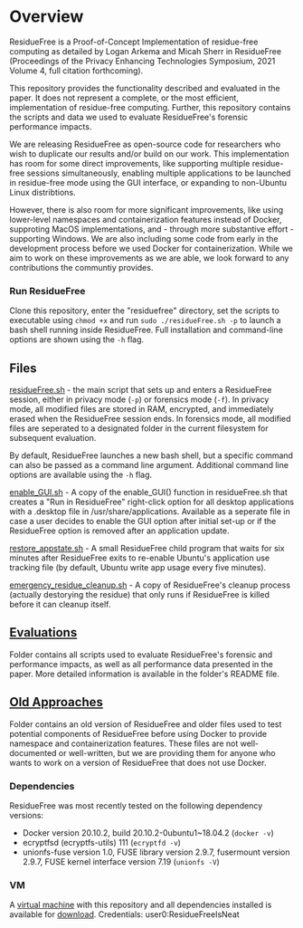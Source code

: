 # Overview
ResidueFree is a Proof-of-Concept Implementation of residue-free computing as detailed by Logan Arkema
and Micah Sherr in ResidueFree (Proceedings of the Privacy Enhancing Technologies Symposium, 2021 Volume 4, full citation forthcoming).

This repository provides the functionality described and evaluated in the paper. It does not represent a complete, or the most efficient, implementation of residue-free computing. Further, this repository contains the scripts and data we used to evaluate ResidueFree's forensic performance impacts.

We are releasing ResidueFree as open-source code for researchers who wish to duplicate our results and/or build on our work. This implementation has room for some direct improvements, like supporting multiple residue-free sessions simultaneously, enabling multiple applications to be launched in residue-free mode using the GUI interface, or expanding to non-Ubuntu Linux distribtions.

However, there is also room for more significant improvements, like using lower-level namespaces and containerization features instead of Docker, supproting MacOS implementations, and - through more substantive effort - supporting Windows. We are also including some code from early in the development process before we used Docker for containerization. While we aim to work on these improvements as we are able, we look forward to any contributions the communtiy provides.

### Run ResidueFree
Clone this repository, enter the "residuefree" directory, set the scripts to executable using `chmod +x` and run `sudo ./residueFree.sh -p` to launch a bash shell running inside ResidueFree. Full installation and command-line options are shown using the `-h` flag.

## Files
[residueFree.sh](https://github.com/LArkema/residuefree/blob/main/residueFree.sh) - the main script that sets up and enters a ResidueFree session, either in privacy mode (`-p`) or forensics mode (`-f`). In privacy mode, all modified files are stored in RAM, encrypted, and immediately erased when the ResidueFree session ends. In forensics mode, all modified files are seperated to a designated folder in the current filesystem for subsequent evaluation. 

By default, ResidueFree launches a new bash shell, but a specific command can also be passed as a command line argument. Additional command line options are available using the `-h` flag.

[enable_GUI.sh](https://github.com/LArkema/residuefree/blob/main/enable_GUI.sh) - A copy of the enable_GUI() function in residueFree.sh that creates a "Run in ResidueFree" right-click option for all desktop applications with a .desktop file in /usr/share/applications. Available as a seperate file in case a user decides to enable the GUI option after initial set-up or if the ResidueFree option is removed after an application update.

[restore_appstate.sh](https://github.com/LArkema/residuefree/blob/main/restore_appstate.sh) - A small ResidueFree child program that waits for six minutes after ResidueFree exits to re-enable Ubuntu's application use tracking file (by default, Ubuntu write app usage every five minutes). 

[emergency_residue_cleanup.sh](https://github.com/LArkema/residuefree/blob/main/emergency_residue_cleanup.sh) - A copy of ResidueFree's cleanup process (actually destorying the residue) that only runs if ResidueFree is killed before it can cleanup itself.

## [Evaluations](https://github.com/LArkema/residuefree/blob/main/Evaluations)
Folder contains all scripts used to evaluate ResidueFree's forensic and performance impacts, as well as all performance data presented in the paper. More detailed information is available in the folder's README file. 

## [Old Approaches](https://github.com/LArkema/residuefree/blob/main/old_approaches)
Folder contains an old version of ResidueFree and older files used to test potential components of ResidueFree before using Docker to provide namespace and containerization features. These files are not well-documented or well-written, but we are providing them for anyone who wants to work on a version of ResidueFree that does not use Docker.

### Dependencies
ResidueFree was most recently tested on the following dependency versions:
- Docker version 20.10.2, build 20.10.2-0ubuntu1~18.04.2 (`docker -v`)
- ecryptfsd (ecryptfs-utils) 111 (`ecryptfd -v`)
- unionfs-fuse version 1.0, FUSE library version 2.9.7, fusermount version 2.9.7, FUSE kernel interface version 7.19 (`unionfs -V`)

### VM
A [virtual machine](https://georgetown.box.com/s/xnlevmxnbgdc4q08lmkpkr49sw4egq98) with this repository and all dependencies installed is available for [download](https://georgetown.box.com/s/xnlevmxnbgdc4q08lmkpkr49sw4egq98). 
Credentials:  user0:ResidueFreeIsNeat
